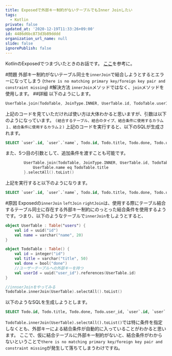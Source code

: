 ```yaml
---
title: Exposedで外部キー制約がないテーブルでもInner Joinしたい
tags:
  - Kotlin
private: false
updated_at: '2020-12-19T11:33:26+09:00'
id: 4486d6bc873d3b89dddd
organization_url_name: null
slide: false
ignorePublish: false
---
```

KotlinのExposedでつまづいたときのお話です。
[ここ](https://github.com/JetBrains/Exposed/issues/566)を参考に。

#問題
外部キー制約がないテーブル同士を`innerJoin`で結合しようとするとエラーになってしまう
(`there is no matching primary key/foreign key pair and constraint missing`)
#解決方法
`innerJoin`メソッドではなく、`join`メソッドを使用します。
##詳細
以下のようにします。

```kotlin
UserTable.join(TodoTable, JoinType.INNER, UserTable.id, TodoTable.userId)
```
上記のコードを見ていただければ使い方は大体わかると思いますが、引数は以下のようになっています。
`(結合するテーブル、結合のタイプ、結合条件に使用するカラム１、結合条件に使用するカラム２)`
上記のコードを実行すると、以下のSQLが生成されます。

```sql
SELECT `user`.id, `user`.`name`, Todo.id, Todo.title, Todo.done, Todo.user_id FROM `user` INNER JOIN Todo ON `user`.id = Todo.user_id

```
また、5つ目の引数として、追加条件を渡すことも可能です。

```kotlin
        UserTable.join(TodoTable, JoinType.INNER, UserTable.id, TodoTable.userId) {
            UserTable.name eq TodoTable.title
        }.selectAll().toList()
```
上記を実行すると以下のようになります。

```sql
SELECT `user`.id, `user`.`name`, Todo.id, Todo.title, Todo.done, Todo.user_id FROM `user` INNER JOIN Todo ON `user`.id = Todo.user_id AND  (`user`.`name` = Todo.title)
```

#原因
Exposedの`innerJoin` `leftJoin` `rightJoin`は、使用する際にテーブル結合するテーブル同士に存在する外部キー制約にのっとった結合条件を使用するようです。つまり、以下のようなテーブルで`innerJoin`をしようとすると、

```kotlin
object UserTable : Table("users") {
    val id = uuid("id")
    val name = varchar("name", 20)
}

object TodoTable : Table() {
    val id = integer("id")
    val title = varchar("title", 50)
    val done = bool("done")
    //ユーザーテーブルへの外部キーを持つ
    val userId = uuid("user_id").references(UserTable.id)
}

//innserJoinをやってみる
TodoTable.innerJoin(UserTable).selectAll().toList()
```

以下のようなSQLを生成しようとします。

```sql
SELECT Todo.id, Todo.title, Todo.done, Todo.user_id, `user`.id, `user`.`name` FROM Todo INNER JOIN `user` ON `user`.id = Todo.user_id
```
`TodoTable.innerJoin(UserTable).selectAll().toList()`では特に条件を指定しなくとも、外部キーによる結合条件が自動的に入っていることがわかると思います。
ここで、仮に結合テーブルに外部キー制約がないと、結合条件がわからないということで`there is no matching primary key/foreign key pair and constraint missing`が発生して落ちてしまうわけですね。
